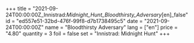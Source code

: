 +++
title = "2021-09-24T00:00:00Z_Innistrad:_Midnight_Hunt_Bloodthirsty_Adversary_[en]_false"
id = "ed557e51-32bd-476f-99f8-d7b1738495c5"
date = "2021-09-24T00:00:00Z"
name = "Bloodthirsty Adversary"
lang = ["en"]
price = "4.80"
quantity = 3
foil = false
set = "Innistrad: Midnight Hunt"
+++
